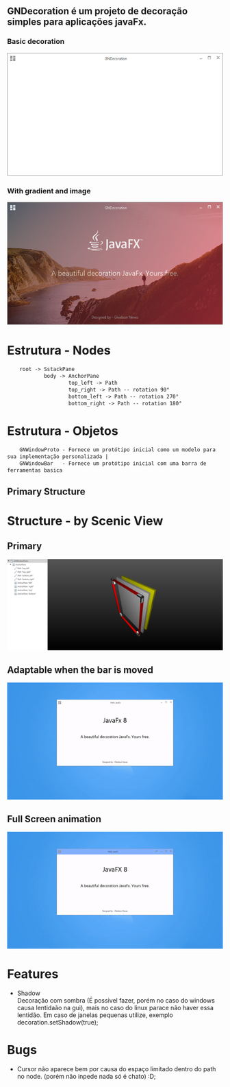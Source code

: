 
## GNDecoration é um projeto de decoração simples para aplicações javaFx.

### Basic decoration

![demo1](src/main/resources/screenshot/basic.png)
### With gradient and image
![demo1](src/main/resources/screenshot/demo1.png)


# Estrutura - Nodes

        root -> SstackPane
                body -> AnchorPane
                        top_left -> Path
                        top_right -> Path -- rotation 90°
                        bottom_left -> Path -- rotation 270°
                        bottom_right -> Path -- rotation 180°

# Estrutura - Objetos

        GNWindowProto - Fornece um protótipo inicial como um modelo para sua implementação personalizada |
        GNWindowBar   - Fornece um protótipo inicial com uma barra de ferramentas basica




## Primary Structure

# Structure - by Scenic View
## Primary

![Structure](src/main/resources/screenshot/primarySctructure.png)

## Adaptable when the bar is moved
![gif1](src/main/resources/screenshot/gif1.gif)
## Full Screen animation
![gif2](src/main/resources/screenshot/gif2.gif)

# Features
* Shadow <br>
        Decoração com sombra (É possivel fazer, porém no caso do windows causa lentidaão na gui), mais no caso do linux parace não haver essa lentidão.
        Em caso de janelas pequenas utilize, exemplo decoration.setShadow(true);

# Bugs
* Cursor não aparece bem por causa do espaço limitado dentro do path no node. (porém não inpede nada só é chato) :D;
